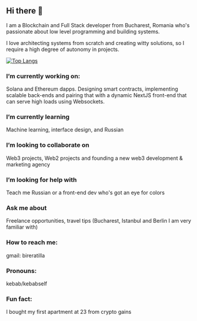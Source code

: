 ## Hi there 👋

I am a Blockchain and Full Stack developer from Bucharest, Romania who's passionate about low level programming and building systems.

I love architecting systems from scratch and creating witty solutions, so I require a high degree of autonomy in projects.

[![Top Langs](https://github-readme-stats.vercel.app/api/top-langs/?username=0xatillaa&layout=pie)](https://github.com/anuraghazra/github-readme-stats)
### I’m currently working on:
Solana and Ethereum dapps. Designing smart contracts, implementing scalable back-ends and pairing that with a dynamic NextJS front-end that can serve high loads using Websockets. 
### I’m currently learning 
Machine learning, interface design, and Russian
### I’m looking to collaborate on 
Web3 projects, Web2 projects and founding a new web3 development & marketing agency
### I’m looking for help with
Teach me Russian or a front-end dev who's got an eye for colors
### Ask me about
Freelance opportunities, travel tips (Bucharest, Istanbul and Berlin I am very familiar with)
  
### How to reach me:
gmail: bireratilla
###  Pronouns:
  kebab/kebabself
### Fun fact:
I bought my first apartment at 23 from crypto gains
